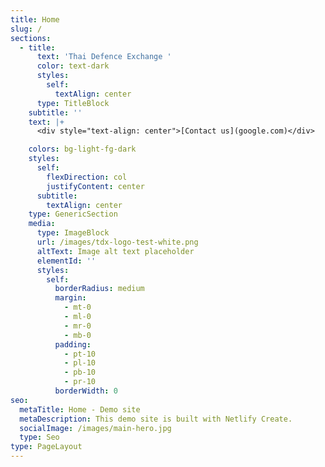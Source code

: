 ```yaml
---
title: Home
slug: /
sections:
  - title:
      text: 'Thai Defence Exchange '
      color: text-dark
      styles:
        self:
          textAlign: center
      type: TitleBlock
    subtitle: ''
    text: |+
      <div style="text-align: center">[Contact us](google.com)</div>

    colors: bg-light-fg-dark
    styles:
      self:
        flexDirection: col
        justifyContent: center
      subtitle:
        textAlign: center
    type: GenericSection
    media:
      type: ImageBlock
      url: /images/tdx-logo-test-white.png
      altText: Image alt text placeholder
      elementId: ''
      styles:
        self:
          borderRadius: medium
          margin:
            - mt-0
            - ml-0
            - mr-0
            - mb-0
          padding:
            - pt-10
            - pl-10
            - pb-10
            - pr-10
          borderWidth: 0
seo:
  metaTitle: Home - Demo site
  metaDescription: This demo site is built with Netlify Create.
  socialImage: /images/main-hero.jpg
  type: Seo
type: PageLayout
---
```


